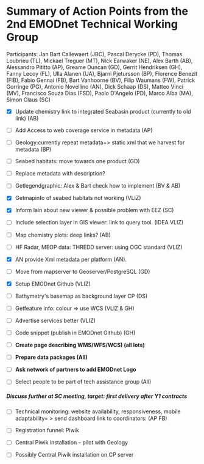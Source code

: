 # Summary of Action Points from the 2nd EMODnet Technical Working Group

Participants: Jan Bart Callewaert (JBC), Pascal Derycke (PD), Thomas Loubrieu (TL), Mickael Treguer (MT), Nick Earwaker (NE), Alex Barth (AB), Alessandro Pititto (AP), Greame Duncan (GD), Gerrit Hendriksen (GH), Fanny Lecoy (FL), Ulla Alanen (UA), Bjarni Pjetursson (BP), Florence Benezit (FlB), Fabio Gennai (FB), Bart Vanhoorne (BV), Filip Waumans (FW), Patrick Gorringe (PG), Antonio Novellino (AN), Dick Schaap (DS), Matteo Vinci (MV), Francisco Souza Dias (FSD), Paolo D'Angelo (PD), Marco Alba (MA), Simon Claus (SC)


- [x] Update chemistry link to integrated Seabasin product (currently to old link)  (AB)
- [ ] Add Access to web coverage service in metadata (AP)
- [ ] Geology:currently repeat metadata+> static xml that we harvest for metadata (BP)
- [ ] Seabed habitats: move towards one product (GD)
- [ ] Replace metadata with description?
- [ ] Getlegendgraphic: Alex & Bart check how to implement (BV & AB)
- [x] Getmapinfo of seabed habitats not working (VLIZ)
- [x] Inform Iain about new viewer & possible problem with EEZ (SC)
- [ ] Include selection layer in GIS viewer: link to query tool. (IDEA VLIZ)
- [ ] Map chemistry plots: deep links? (AB)
- [ ] HF Radar, MEOP data: THREDD server: using OGC standard (VLIZ)
- [x] AN provide Xml metadata per platform (AN).
- [ ] Move from mapserver to Geoserver/PostgreSQL (GD)
- [x]	Setup EMODnet Github (VLIZ)
- [ ]	Bathymetry's basemap as background layer CP (DS)
- [ ]	Getfeature info: colour	=> use WCS (VLIZ & GH)
- [ ] Advertise services better (VLIZ)
- [ ] Code snippet (publish in EMODnet  Github) (GH)
- [ ] **Create page describing WMS/WFS/WCS) (all lots)**
- [ ]	**Prepare data packages (All)**
- [ ]	**Ask network of partners to add EMODnet Logo**
- [ ]	Select people to be part of tech assistance group (All)


#####	Discuss further at SC meeting, target: first delivery after Y1 contracts
- [ ]	Technical monitoring: website availability, responsiveness, mobile adaptability= > send dashboard link to coordinators: (AP FB)
- [ ]	Registration funnel: Piwik
- [ ]	Central Piwik installation – pilot with Geology
- [ ]	Possibly Central Piwik installation on CP server

